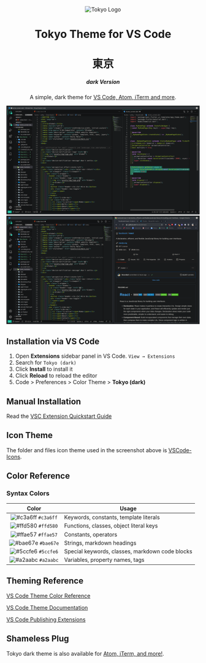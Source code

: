 <p align="center">
  <img alt="Tokyo Logo" src="https://raw.githubusercontent.com/Salah-Akil/darkreader-vscode-dark/master/images/logo.png" width="100" />
</p>
<h1 align="center">
  Tokyo Theme for VS Code
</h1>
<h1 align="center">東京</h1>
<h5 align="center">
  dark Version
</h5>
<p align="center">
  A simple, dark theme for <a href="https://google.com/">VS Code, Atom, iTerm and more</a>.
</p>


![demo](https://raw.githubusercontent.com/Salah-Akil/darkreader-vscode-dark/master/images/theme-dark.png)
![demo](https://raw.githubusercontent.com/Salah-Akil/darkreader-vscode-dark/master/images/theme-dark-dual.png)

## Installation via VS Code

1. Open **Extensions** sidebar panel in VS Code. `View → Extensions`
2. Search for `Tokyo (dark)`
3. Click **Install** to install it
4. Click **Reload** to reload the editor
5. Code > Preferences > Color Theme > **Tokyo (dark)**

## Manual Installation

Read the [VSC Extension Quickstart Guide](https://github.com/Salah-Akil/darkreader-vscode-dark/blob/master/vsc-extension-quickstart.md)

## Icon Theme

The folder and files icon theme used in the screenshot above is [VSCode-Icons](https://marketplace.visualstudio.com/items?itemName=vscode-icons-team.vscode-icons).

## Color Reference

### Syntax Colors

|                               Color                                | Usage                                           |
| :----------------------------------------------------------------: | ----------------------------------------------- |
| ![#c3a6ff](https://via.placeholder.com/10/c3a6ff?text=+) `#c3a6ff` | Keywords, constants, template literals          |
| ![#ffd580](https://via.placeholder.com/10/ffd580?text=+) `#ffd580` | Functions, classes, object literal keys         |
| ![#ffae57](https://via.placeholder.com/10/ffae57?text=+) `#ffae57` | Constants, operators                            |
| ![#bae67e](https://via.placeholder.com/10/bae67e?text=+) `#bae67e` | Strings, markdown headings                      |
| ![#5ccfe6](https://via.placeholder.com/10/5ccfe6?text=+) `#5ccfe6` | Special keywords, classes, markdown code blocks |
| ![#a2aabc](https://via.placeholder.com/10/a2aabc?text=+) `#a2aabc` | Variables, property names, tags                 |


## Theming Reference

[VS Code Theme Color Reference](https://code.visualstudio.com/docs/getstarted/theme-color-reference)

[VS Code Theme Documentation](https://code.visualstudio.com/docs/extensions/themes-snippets-colorizers)

[VS Code Publishing Extensions](https://code.visualstudio.com/docs/extensions/publish-extension)


## Shameless Plug

Tokyo dark theme is also available for [Atom, iTerm, and more!](https://google.com/).
